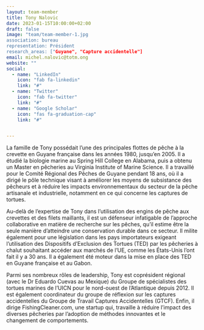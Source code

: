```yaml
---
layout: team-member
title: Tony Nalovic
date: 2023-01-15T10:00:00+02:00
draft: false
image: "team/team-member-1.jpg
association: bureau
representation: Président
research_areas: ["Guyane", "Capture accidentelle"]
email: michel.nalovic@totm.ong
website: ""
social:
  - name: "LinkedIn"
    icon: "fab fa-linkedin"
    link: "#"
  - name: "Twitter"
    icon: "fab fa-twitter"
    link: "#"
  - name: "Google Scholar"
    icon: "fas fa-graduation-cap"
    link: "#"


---
```


La famille de Tony possédait l’une des principales flottes de pêche à la crevette en Guyane française dans les années 1980, jusqu’en 2005. Il a étudié la biologie marine au Spring Hill College en Alabama, puis a obtenu un Master en pêcheries au Virginia Institute of Marine Science. Il a travaillé pour le Comité Régional des Pêches de Guyane pendant 18 ans, où il a dirigé le pôle technique visant à améliorer les moyens de subsistance des pêcheurs et à réduire les impacts environnementaux du secteur de la pêche artisanale et industrielle, notamment en ce qui concerne les captures de tortues.

Au-delà de l’expertise de Tony dans l’utilisation des engins de pêche aux crevettes et des filets maillants, il est un défenseur infatigable de l’approche collaborative en matière de recherche sur les pêches, qu’il estime être la seule manière d’atteindre une conservation durable dans ce secteur. Il milite également pour une législation dans les pays importateurs exigeant l’utilisation des Dispositifs d’Exclusion des Tortues (TED) par les pêcheries à chalut souhaitant accéder aux marchés de l’UE, comme les États-Unis l’ont fait il y a 30 ans. Il a également été moteur dans la mise en place des TED en Guyane française et au Gabon.

Parmi ses nombreux rôles de leadership, Tony est coprésident régional (avec le Dr Eduardo Cuevas au Mexique) du Groupe de spécialistes des tortues marines de l’UICN pour le nord-ouest de l’Atlantique depuis 2012. Il est également coordinateur du groupe de réflexion sur les captures accidentelles du Groupe de Travail Captures Accidentelles (GTCF). Enfin, il dirige FishingCleaner.com, une startup qui, travaille à réduire l’impact des diverses pêcheries par l’adoption de méthodes innovantes et le changement de comportements.

